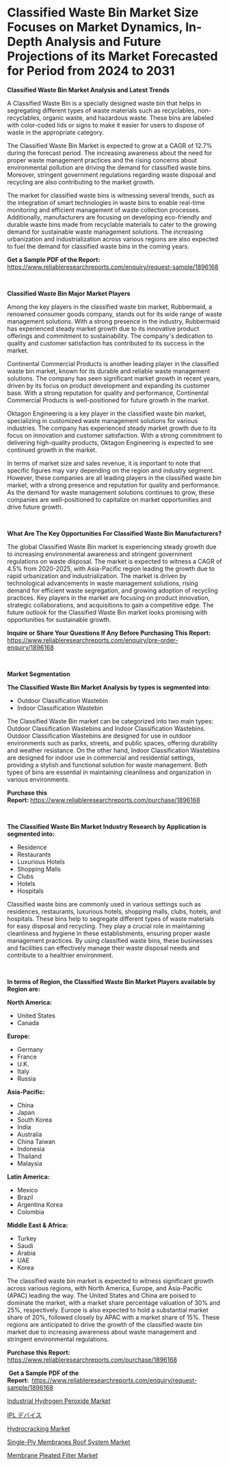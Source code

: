 <p><h1>Classified Waste Bin Market Size Focuses on Market Dynamics, In-Depth Analysis and Future Projections of its Market Forecasted for Period from 2024 to 2031</h1></p><p><strong>Classified Waste Bin Market Analysis and Latest Trends</strong></p>
<p><p>A Classified Waste Bin is a specially designed waste bin that helps in segregating different types of waste materials such as recyclables, non-recyclables, organic waste, and hazardous waste. These bins are labeled with color-coded lids or signs to make it easier for users to dispose of waste in the appropriate category.</p><p>The Classified Waste Bin Market is expected to grow at a CAGR of 12.7% during the forecast period. The increasing awareness about the need for proper waste management practices and the rising concerns about environmental pollution are driving the demand for classified waste bins. Moreover, stringent government regulations regarding waste disposal and recycling are also contributing to the market growth.</p><p>The market for classified waste bins is witnessing several trends, such as the integration of smart technologies in waste bins to enable real-time monitoring and efficient management of waste collection processes. Additionally, manufacturers are focusing on developing eco-friendly and durable waste bins made from recyclable materials to cater to the growing demand for sustainable waste management solutions. The increasing urbanization and industrialization across various regions are also expected to fuel the demand for classified waste bins in the coming years.</p></p>
<p><strong>Get a Sample PDF of the Report:&nbsp;</strong> <a href="https://www.reliableresearchreports.com/enquiry/request-sample/1896168">https://www.reliableresearchreports.com/enquiry/request-sample/1896168</a></p>
<p>&nbsp;</p>
<p><strong>Classified Waste Bin Major Market Players</strong></p>
<p><p>Among the key players in the classified waste bin market, Rubbermaid, a renowned consumer goods company, stands out for its wide range of waste management solutions. With a strong presence in the industry, Rubbermaid has experienced steady market growth due to its innovative product offerings and commitment to sustainability. The company's dedication to quality and customer satisfaction has contributed to its success in the market.</p><p>Continental Commercial Products is another leading player in the classified waste bin market, known for its durable and reliable waste management solutions. The company has seen significant market growth in recent years, driven by its focus on product development and expanding its customer base. With a strong reputation for quality and performance, Continental Commercial Products is well-positioned for future growth in the market.</p><p>Oktagon Engineering is a key player in the classified waste bin market, specializing in customized waste management solutions for various industries. The company has experienced steady market growth due to its focus on innovation and customer satisfaction. With a strong commitment to delivering high-quality products, Oktagon Engineering is expected to see continued growth in the market.</p><p>In terms of market size and sales revenue, it is important to note that specific figures may vary depending on the region and industry segment. However, these companies are all leading players in the classified waste bin market, with a strong presence and reputation for quality and performance. As the demand for waste management solutions continues to grow, these companies are well-positioned to capitalize on market opportunities and drive future growth.</p></p>
<p>&nbsp;</p>
<p><strong>What Are The Key Opportunities For Classified Waste Bin Manufacturers?</strong></p>
<p><p>The global Classified Waste Bin market is experiencing steady growth due to increasing environmental awareness and stringent government regulations on waste disposal. The market is expected to witness a CAGR of 4.5% from 2020-2025, with Asia-Pacific region leading the growth due to rapid urbanization and industrialization. The market is driven by technological advancements in waste management solutions, rising demand for efficient waste segregation, and growing adoption of recycling practices. Key players in the market are focusing on product innovation, strategic collaborations, and acquisitions to gain a competitive edge. The future outlook for the Classified Waste Bin market looks promising with opportunities for sustainable growth.</p></p>
<p><strong>Inquire or Share Your Questions If Any Before Purchasing This Report:</strong> <a href="https://www.reliableresearchreports.com/enquiry/pre-order-enquiry/1896168">https://www.reliableresearchreports.com/enquiry/pre-order-enquiry/1896168</a></p>
<p>&nbsp;</p>
<p><strong>Market Segmentation</strong></p>
<p><strong>The Classified Waste Bin Market Analysis by types is segmented into:</strong></p>
<p><ul><li>Outdoor Classification Wastebin</li><li>Indoor Classification Wastebin</li></ul></p>
<p><p>The Classified Waste Bin market can be categorized into two main types: Outdoor Classification Wastebins and Indoor Classification Wastebins. Outdoor Classification Wastebins are designed for use in outdoor environments such as parks, streets, and public spaces, offering durability and weather resistance. On the other hand, Indoor Classification Wastebins are designed for indoor use in commercial and residential settings, providing a stylish and functional solution for waste management. Both types of bins are essential in maintaining cleanliness and organization in various environments.</p></p>
<p><strong>Purchase this Report:&nbsp;</strong><a href="https://www.reliableresearchreports.com/purchase/1896168">https://www.reliableresearchreports.com/purchase/1896168</a></p>
<p>&nbsp;</p>
<p><strong>The Classified Waste Bin Market Industry Research by Application is segmented into:</strong></p>
<p><ul><li>Residence</li><li>Restaurants</li><li>Luxurious Hotels</li><li>Shopping Malls</li><li>Clubs</li><li>Hotels</li><li>Hospitals</li></ul></p>
<p><p>Classified waste bins are commonly used in various settings such as residences, restaurants, luxurious hotels, shopping malls, clubs, hotels, and hospitals. These bins help to segregate different types of waste materials for easy disposal and recycling. They play a crucial role in maintaining cleanliness and hygiene in these establishments, ensuring proper waste management practices. By using classified waste bins, these businesses and facilities can effectively manage their waste disposal needs and contribute to a healthier environment.</p></p>
<p>&nbsp;</p>
<p><strong>In terms of Region, the Classified Waste Bin Market Players available by Region are:</strong></p>
<p>
    <p> <strong> North America: </strong>
        <ul>
            <li>United States</li>
            <li>Canada</li>
        </ul>
        </p> 
    <p> <strong> Europe: </strong>
        <ul>
            <li>Germany</li>
            <li>France</li>
            <li>U.K.</li>
            <li>Italy</li>
            <li>Russia</li>
        </ul>
        </p> 
    <p> <strong> Asia-Pacific: </strong>
        <ul>
            <li>China</li>
            <li>Japan</li>
            <li>South Korea</li>
            <li>India</li>
            <li>Australia</li>
            <li>China Taiwan</li>
            <li>Indonesia</li>
            <li>Thailand</li>
            <li>Malaysia</li>
        </ul>
        </p> 
    <p> <strong> Latin America: </strong>
        <ul>
            <li>Mexico</li>
            <li>Brazil</li>
            <li>Argentina Korea</li>
            <li>Colombia</li>
        </ul>
        </p> 
    <p> <strong> Middle East & Africa: </strong>
        <ul>
            <li>Turkey</li>
            <li>Saudi</li>
            <li>Arabia</li>
            <li>UAE</li>
            <li>Korea</li>
        </ul>
    </p>
    </p>
<p><p>The classified waste bin market is expected to witness significant growth across various regions, with North America, Europe, and Asia-Pacific (APAC) leading the way. The United States and China are poised to dominate the market, with a market share percentage valuation of 30% and 25%, respectively. Europe is also expected to hold a substantial market share of 20%, followed closely by APAC with a market share of 15%. These regions are anticipated to drive the growth of the classified waste bin market due to increasing awareness about waste management and stringent environmental regulations.</p></p>
<p><strong>Purchase this Report: </strong><a href="https://www.reliableresearchreports.com/purchase/1896168">https://www.reliableresearchreports.com/purchase/1896168</a></p>
<p>&nbsp;<strong>Get a Sample PDF of the Report:&nbsp;&nbsp;</strong><a href="https://www.reliableresearchreports.com/enquiry/request-sample/1896168">https://www.reliableresearchreports.com/enquiry/request-sample/1896168</a></p>
<p><strong></strong></p>
<p><p><a href="https://view.publitas.com/reportprime-1/industrial-hydrogen-peroxide-market-a-comprehensive-report-of-its-market-share-growth-trends-2024-2031/">Industrial Hydrogen Peroxide Market</a></p><p><a href="https://medium.com/@adrianapaucek2023/ipl%E3%83%87%E3%83%90%E3%82%A4%E3%82%B9%E5%B8%82%E5%A0%B4-2031%E5%B9%B4%E3%81%BE%E3%81%A7%E3%81%AE%E6%88%90%E5%8A%9F%E3%81%99%E3%82%8B%E3%83%93%E3%82%B8%E3%83%8D%E3%82%B9%E6%88%A6%E7%95%A5%E3%81%AE%E9%8D%B5-ef2c8d0571bf">IPL デバイス</a></p><p><a href="https://view.publitas.com/reportprime-1/decoding-the-hydrocracking-market-a-deep-dive-into-the-latest-market-trends-market-segmentation-and-competitive-analysis/">Hydrocracking Market</a></p><p><a href="https://github.com/danielneavesallisons03mba/Market-Research-Report-List-1/blob/main/single-ply-membranes-roof-system-market.md">Single-Ply Membranes Roof System Market</a></p><p><a href="https://five-trouble-98a.notion.site/Membrane-Pleated-Filter-Market-Size-and-Examines-its-Market-Scope-with-a-Primary-Focus-on-Growth-O-0291d4065be848319f7aaf56e2a4d860">Membrane Pleated Filter Market</a></p></p>